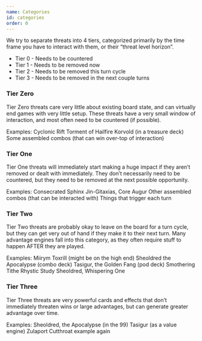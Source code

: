 ```yaml
---
name: Categories
id: categories
order: 0
---
```


We try to separate threats into 4 tiers, categorized primarily by the time frame you have to interact with them, or their “threat level horizon”.

- Tier 0 - Needs to be countered
- Tier 1 - Needs to be removed now
- Tier 2 - Needs to be removed this turn cycle
- Tier 3 - Needs to be removed in the next couple turns

### Tier Zero

Tier Zero threats care very little about existing board state, and can virtually end games with very little setup. These threats have a very small window of interaction, and most often need to be countered (if possible).

Examples:
Cyclonic Rift
Torment of Hailfire
Korvold (in a treasure deck)
Some assembled combos (that can win over-top of interaction)

### Tier One

Tier One threats will immediately start making a huge impact if they aren’t removed or dealt with immediately. They don’t necessarily need to be countered, but they need to be removed at the next possible opportunity.

Examples:
Consecrated Sphinx
Jin-Gitaxias, Core Augur
Other assembled combos (that can be interacted with)
Things that trigger each turn

### Tier Two

Tier Two threats are probably okay to leave on the board for a turn cycle, but they can get very out of hand if they make it to their next turn. Many advantage engines fall into this category, as they often require stuff to happen AFTER they are played.

Examples:
Miirym
Toxrill (might be on the high end)
Sheoldred the Apocalypse (combo deck)
Tasigur, the Golden Fang (pod deck)
Smothering Tithe
Rhystic Study
Sheoldred, Whispering One

### Tier Three

Tier Three threats are very powerful cards and effects that don’t immediately threaten wins or large advantages, but can generate greater advantage over time.

Examples:
Sheoldred, the Apocalypse (in the 99)
Tasigur (as a value engine)
Zulaport Cutthroat example again
